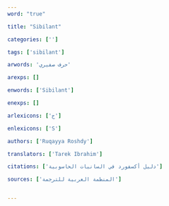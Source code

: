 ```yaml
---
word: "true"

title: "Sibilant"

categories: ['']

tags: ['sibilant']

arwords: 'حرف صفيري'

arexps: []

enwords: ['Sibilant']

enexps: []

arlexicons: ['ح']

enlexicons: ['S']

authors: ['Ruqayya Roshdy']

translators: ['Tarek Ibrahim']

citations: ['دليل أكسفورد في السانيات الحاسوبية']

sources: ['المنظمة العربية للترجمة']


---
```

